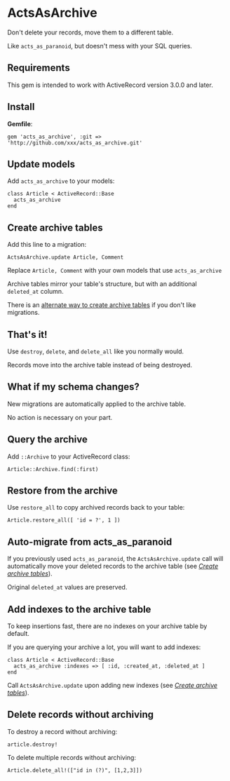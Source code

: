 ActsAsArchive
=============

Don't delete your records, move them to a different table.

Like `acts_as_paranoid`, but doesn't mess with your SQL queries.

Requirements
------------

This gem is intended to work with ActiveRecord version 3.0.0 and later.

Install
-------

**Gemfile**:

    gem 'acts_as_archive', :git => 'http://github.com/xxx/acts_as_archive.git'

Update models
-------------

Add `acts_as_archive` to your models:

    class Article < ActiveRecord::Base
      acts_as_archive
    end

<a name="create_archive_tables"></a>

Create archive tables
---------------------

Add this line to a migration:

`ActsAsArchive.update Article, Comment`

Replace `Article, Comment` with your own models that use `acts_as_archive`

Archive tables mirror your table's structure, but with an additional `deleted_at` column.

There is an [alternate way to create archive tables](http://wiki.github.com/winton/acts_as_archive/alternatives-to-migrations) if you don't like migrations.

That's it!
----------

Use `destroy`, `delete`, and `delete_all` like you normally would.

Records move into the archive table instead of being destroyed.

What if my schema changes?
--------------------------

New migrations are automatically applied to the archive table.

No action is necessary on your part.

Query the archive
-----------------

Add `::Archive` to your ActiveRecord class:

    Article::Archive.find(:first)

Restore from the archive
------------------------

Use `restore_all` to copy archived records back to your table:

    Article.restore_all([ 'id = ?', 1 ])

Auto-migrate from acts\_as\_paranoid
------------------------------------

If you previously used `acts_as_paranoid`, the `ActsAsArchive.update`
call will automatically move your deleted records to the archive table
(see <a href="#create_archive_tables">_Create archive tables_</a>).

Original `deleted_at` values are preserved.

Add indexes to the archive table
--------------------------------

To keep insertions fast, there are no indexes on your archive table by default.

If you are querying your archive a lot, you will want to add indexes:

    class Article < ActiveRecord::Base
      acts_as_archive :indexes => [ :id, :created_at, :deleted_at ]
    end

Call `ActsAsArchive.update` upon adding new indexes
(see <a href="#create_archive_tables">_Create archive tables_</a>).

Delete records without archiving
--------------------------------

To destroy a record without archiving:

    article.destroy!

To delete multiple records without archiving:

    Article.delete_all!(["id in (?)", [1,2,3]])
